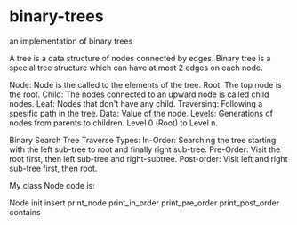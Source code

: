 # binary-trees
an implementation of binary trees

A tree is a data structure of nodes connected by edges. Binary tree is a special tree structure which can have at most 2 edges on each node.

Node: Node is the called to the elements of the tree.
Root: The top node is the root.
Child: The nodes connected to an upward node is called child nodes.
Leaf: Nodes that don't have any child.
Traversing: Following a spesific path in the tree.
Data: Value of the node.
Levels: Generations of nodes from parents to children. Level 0 (Root) to Level n.

Binary Search Tree Traverse Types:
In-Order: Searching the tree starting with the left sub-tree to root and finally right sub-tree.
Pre-Order: Visit the root first, then left sub-tree and right-subtree.
Post-order: Visit left and right sub-tree first, then root.

My class Node code is:

Node
  init
  insert
  print_node
  print_in_order
  print_pre_order
  print_post_order
  contains
